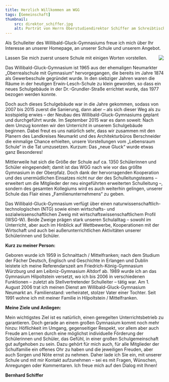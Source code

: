 ```yaml
---
title: Herzlich Willkommen am WGG
tags: [Gemeinschaft]
thumbnail: 
    src: direktor_schiffer.jpg
    alt: Porträt von Herrn Oberstudiendirektor Schiffer am Schreibtisch
---
```


Als Schulleiter des Willibald-Gluck-Gymnasiums freue ich mich über Ihr Interesse an unserer Homepage, an unserer Schule und unserem Angebot.

<img src="/images/direktor_schiffer.jpg" style = "float:right; margin-left:15px">

Lassen Sie mich zuerst unsere Schule mit einigen Worten vorstellen.

Das Willibald-Gluck-Gymnasium ist 1965 aus der ehemaligen Neumarkter „Oberrealschule mit Gymnasium“ hervorgegangen, die bereits im Jahre 1874 als Gewerbeschule gegründet wurde. 
In den siebziger Jahren waren die Räume in der heutigen Erwin-Lesch-Schule zu klein geworden, so dass ein neues Schulgebäude in der Dr.-Grundler-Straße errichtet wurde, das 1977 bezogen werden konnte. 

Doch auch dieses Schulgebäude war in die Jahre gekommen, sodass von 2007 bis 2015 zuerst die Sanierung, 
dann aber – als sich dieser Weg als zu kostspielig erwies – der Neubau des Willibald-Gluck-Gymnasiums geplant und durchgeführt wurde. 
Im September 2015 war es dann soweit: Nach dem Umzug konnten wir den Unterricht in unserem Schulgebäude beginnen. Dabei freut es uns natürlich sehr, 
dass wir zusammen mit den Planern des Landkreises Neumarkt und des Architekturbüros Berschneider die einmalige Chance erhielten, unsere Vorstellungen vom „Lebensraum Schule“ in die Tat umzusetzen. 
Kurzum: Das „neue Gluck“ wurde etwas ganz Besonderes! 

Mittlerweile hat sich die Größe der Schule auf ca. 1350 Schülerinnen und Schüler eingependelt; damit ist das WGG nach wie vor das größte Gymnasium in der Oberpfalz. 
Doch dank der hervorragenden Kooperation und des unermüdlichen Einsatzes nicht nur der des Schulleitungsteams – erweitert um die Mitglieder der neu eingeführten erweiterten Schulleitung –, 
sondern des gesamten Kollegiums wird es auch weiterhin gelingen, unserer Schule das Flair eines „Familienunternehmens“ zu geben. 

Das Willibald-Gluck-Gymnasium verfügt über einen naturwissenschaftlich-technologischen (NTG) sowie einen wirtschafts- und sozialwissenschaftlichen Zweig mit wirtschaftswissenschaftlichem Profil (WSG-W). 
Beide Zweige prägen stark unseren Schulalltag – sowohl im Unterricht, aber auch im Hinblick auf Wettbewerbe, Kooperationen mit der Wirtschaft und auch bei außerunterrichtlichen Aktivitäten unserer Schülerinnen und Schüler. 

**Kurz zu meiner Person:**

Geboren wurde ich 1959 in Schnaittach / Mittelfranken; nach dem Studium der Fächer Deutsch, Englisch und Geschichte in Erlangen und Dublin leistete ich meine Referendarszeit am Friedrich-König-Gymnasium Würzburg 
und am Leibniz-Gymnasium Altdorf ab. 1989 wurde ich an das Gymnasium Hilpoltstein versetzt, wo ich bis 2006 in verschiedenen Funktionen – zuletzt als Stellvertretender Schulleiter – tätig war. 
Am 1. August 2006 trat ich meinen Dienst am Willibald-Gluck-Gymnasium Neumarkt an. Familienstand: verheiratet, stolzer Vater einer Tochter. Seit 1991 wohne ich mit meiner Familie in Hilpoltstein / Mittelfranken. 

**Meine Ziele und Anliegen:**

Mein wichtigstes Ziel ist es natürlich, einen geregelten Unterrichtsbetrieb zu garantieren. Doch gerade an einem großen Gymnasium kommt noch mehr hinzu: Höflichkeit im Umgang, gegenseitiger Respekt, 
vor allem aber auch Freude am Lernen durch eine möglichst individuelle Förderung der Schülerinnen und Schüler, das Gefühl, in einer großen Schulgemeinschaft gut aufgehoben zu sein. Dazu gehört für mich auch, 
für alle Mitglieder der Schulfamilie ein offenes Ohr zu haben und die jeweiligen Freuden, aber auch Sorgen und Nöte ernst zu nehmen. Daher lade ich Sie ein, mit unserer Schule und mit mir Kontakt aufzunehmen – 
sei es mit Fragen, Wünschen, Anregungen oder Kommentaren. Ich freue mich auf den Dialog mit Ihnen!

**Bernhard Schiffer**